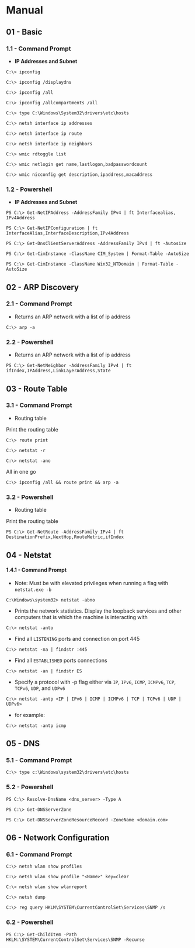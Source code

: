 # Manual

## 01 - Basic

### 1.1 - Command Prompt

- **IP Addresses and Subnet**

`C:\> ipconfig`

`C:\> ipconfig /displaydns`

`C:\> ipconfig /all`

`C:\> ipconfig /allcompartments /all`

`C:\> type C:\Windows\System32\drivers\etc\hosts`

`C:\> netsh interface ip addresses`

`C:\> netsh interface ip route`

`C:\> netsh interface ip neighbors`

`C:\> wmic rdtoggle list`

`C:\> wmic netlogin get name,lastlogon,badpasswordcount`

`C:\> wmic nicconfig get description,ipaddress,macaddress`

### 1.2 - Powershell

- **IP Addresses and Subnet**

`PS C:\> Get-NetIPAddress -AddressFamily IPv4 | ft Interfacealias, IPv4Address`

`PS C:\> Get-NetIPConfiguration | ft InterfaceAlias,InterfaceDescription,IPv4Address`

`PS C:\> Get-DnsClientServerAddress -AddressFamily IPv4 | ft -Autosize`

`PS C:\> Get-CimInstance -ClassName CIM_System | Format-Table -AutoSize`

`PS C:\> Get-CimInstance -ClassName Win32_NTDomain | Format-Table -AutoSize`

## 02 - ARP Discovery

### 2.1 - Command Prompt

- Returns an ARP network with a list of ip address

`C:\> arp -a`

### 2.2 - Powershell

- Returns an ARP network with a list of ip address

`PS C:\> Get-NetNeighbor -AddressFamily IPv4 | ft ifIndex,IPAddress,LinkLayerAddress,State`

## 03 - Route Table

### 3.1 - Command Prompt

- Routing table

Print the routing table

`C:\> route print`

`C:\> netstat -r`

`C:\> netstat -ano`

All in one go

`C:\> ipconfig /all && route print && arp -a`

### 3.2 - Powershell

- Routing table

Print the routing table

`PS C:\> Get-NetRoute -AddressFamily IPv4 | ft DestinationPrefix,NextHop,RouteMetric,ifIndex`

## 04 - Netstat

#### 1.4.1 - Command Prompt

- Note: Must be with elevated privileges when running a flag with `netstat.exe -b`

`C:\Windows\system32> netstat -abno`

- Prints the network statistics. Display the loopback services and other computers that is which the machine is interacting with

`C:\> netstat -anto`

- Find all `LISTENING` ports and connection on port 445

`C:\> netstat -na | findstr :445`

- Find all `ESTABLISHED` ports connections

`C:\> netstat -an | findstr ES`

- Specify a protocol with -p flag either via `IP`, `IPv6`, `ICMP`, `ICMPv6`, `TCP`, `TCPv6`, `UDP`, and `UDPv6`

`C:\> netstat -antp <IP | IPv6 | ICMP | ICMPv6 | TCP | TCPv6 | UDP | UDPv6>`

- for example:

`C:\> netstat -antp icmp`

## 05 - DNS

### 5.1 - Command Prompt

`C:\> type c:\Windows\system32\drivers\etc\hosts`

### 5.2 - Powershell

`PS C:\> Resolve-DnsName <dns_server> -Type A`

`PS C:\> Get-DNSServerZone`

`PS C:\> Get-DNSServerZoneResourceRecord -ZoneName <domain.com>`

## 06 - Network Configuration

### 6.1 - Command Prompt

`C:\> netsh wlan show profiles`

`C:\> netsh wlan show profile "<Name>" key=clear`

`C:\> netsh wlan show wlanreport`

`C:\> netsh dump`

`C:\> reg query HKLM\SYSTEM\CurrentControlSet\Services\SNMP /s`

### 6.2 - Powershell

`PS C:\> Get-ChildItem -Path HKLM:\SYSTEM\CurrentControlSet\Services\SNMP -Recurse`